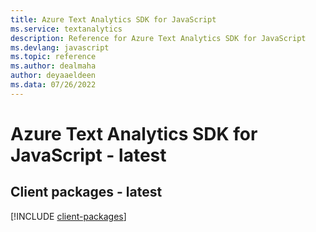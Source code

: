 ```yaml
---
title: Azure Text Analytics SDK for JavaScript
ms.service: textanalytics
description: Reference for Azure Text Analytics SDK for JavaScript
ms.devlang: javascript
ms.topic: reference
ms.author: dealmaha
author: deyaaeldeen
ms.data: 07/26/2022
---
```

# Azure Text Analytics SDK for JavaScript - latest

## Client packages - latest
[!INCLUDE [client-packages](text-analytics-client-index.md)]